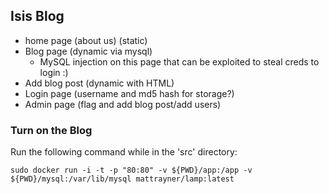 ## Isis Blog 
- home page (about us) (static) 
- Blog page (dynamic via mysql) 
  - MySQL injection on this page that can be exploited to steal creds to login :) 
- Add blog post (dynamic with HTML) 
- Login page (username and md5 hash for storage?) 
- Admin page (flag and add blog post/add users) 


### Turn on the Blog 
Run the following command while in the 'src' directory:
```
sudo docker run -i -t -p "80:80" -v ${PWD}/app:/app -v ${PWD}/mysql:/var/lib/mysql mattrayner/lamp:latest
```
